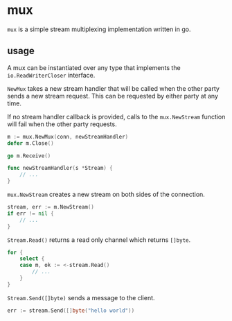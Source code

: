 # mux

`mux` is a simple stream multiplexing implementation written in go.

## usage

A mux can be instantiated over any type that implements the `io.ReadWriterCloser`
interface.

`NewMux` takes a new stream handler that will be called when the other party
sends a new stream request. This can be requested by either party at any
time.

If no stream handler callback is provided, calls to the `mux.NewStream` function
will fail when the other party requests.

```go
m := mux.NewMux(conn, newStreamHandler)
defer m.Close()

go m.Receive()

func newStreamHandler(s *Stream) {
    // ...
}
```

`mux.NewStream` creates a new stream on both sides of the connection.

```go
stream, err := m.NewStream()
if err != nil {
    // ...
}
```

`Stream.Read()` returns a read only channel which returns `[]byte`.

```go
for {
    select {
    case m, ok := <-stream.Read()
        // ...
    }
}
```

`Stream.Send([]byte)` sends a message to the client.

```go
err := stream.Send([]byte("hello world"))
```
